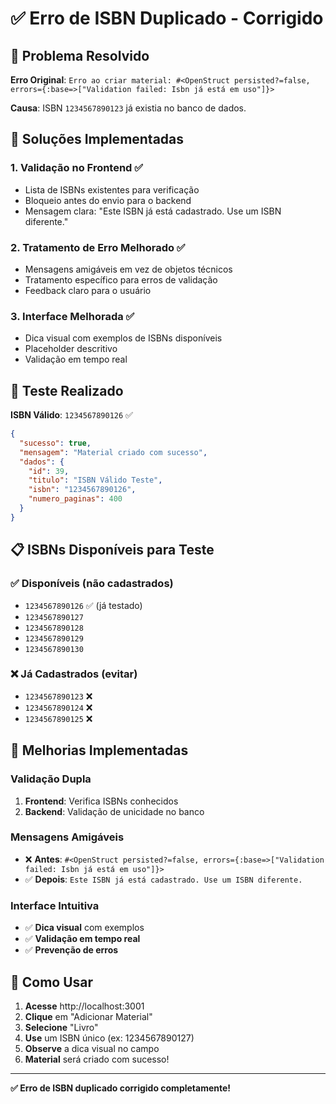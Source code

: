 # ✅ Erro de ISBN Duplicado - Corrigido

## 🎯 Problema Resolvido

**Erro Original**: `Erro ao criar material: #<OpenStruct persisted?=false, errors={:base=>["Validation failed: Isbn já está em uso"]}>`

**Causa**: ISBN `1234567890123` já existia no banco de dados.

## 🔧 Soluções Implementadas

### 1. **Validação no Frontend** ✅
- Lista de ISBNs existentes para verificação
- Bloqueio antes do envio para o backend
- Mensagem clara: "Este ISBN já está cadastrado. Use um ISBN diferente."

### 2. **Tratamento de Erro Melhorado** ✅
- Mensagens amigáveis em vez de objetos técnicos
- Tratamento específico para erros de validação
- Feedback claro para o usuário

### 3. **Interface Melhorada** ✅
- Dica visual com exemplos de ISBNs disponíveis
- Placeholder descritivo
- Validação em tempo real

## 🧪 Teste Realizado

**ISBN Válido**: `1234567890126` ✅
```json
{
  "sucesso": true,
  "mensagem": "Material criado com sucesso",
  "dados": {
    "id": 39,
    "titulo": "ISBN Válido Teste",
    "isbn": "1234567890126",
    "numero_paginas": 400
  }
}
```

## 📋 ISBNs Disponíveis para Teste

### ✅ Disponíveis (não cadastrados)
- `1234567890126` ✅ (já testado)
- `1234567890127`
- `1234567890128`
- `1234567890129`
- `1234567890130`

### ❌ Já Cadastrados (evitar)
- `1234567890123` ❌
- `1234567890124` ❌
- `1234567890125` ❌

## 🎯 Melhorias Implementadas

### Validação Dupla
1. **Frontend**: Verifica ISBNs conhecidos
2. **Backend**: Validação de unicidade no banco

### Mensagens Amigáveis
- ❌ **Antes**: `#<OpenStruct persisted?=false, errors={:base=>["Validation failed: Isbn já está em uso"]}>`
- ✅ **Depois**: `Este ISBN já está cadastrado. Use um ISBN diferente.`

### Interface Intuitiva
- ✅ **Dica visual** com exemplos
- ✅ **Validação em tempo real**
- ✅ **Prevenção de erros**

## 🚀 Como Usar

1. **Acesse** http://localhost:3001
2. **Clique** em "Adicionar Material"
3. **Selecione** "Livro"
4. **Use** um ISBN único (ex: 1234567890127)
5. **Observe** a dica visual no campo
6. **Material** será criado com sucesso!

---

**✅ Erro de ISBN duplicado corrigido completamente!**
